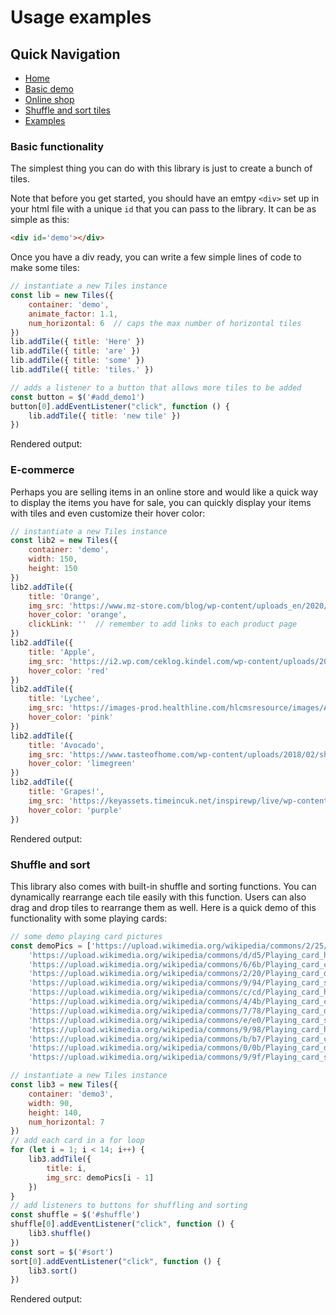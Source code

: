 # Usage examples

## Quick Navigation
- [Home](https://tiles-js.herokuapp.com/)
- [Basic demo](#basic-functionality)
- [Online shop](#e-commerce)
- [Shuffle and sort tiles](#shuffle-and-sort)
- [Examples](https://tiles-js.herokuapp.com/examples.html)


### Basic functionality
The simplest thing you can do with this library is just to create a bunch of tiles.  

Note that before you get started, you should have an emtpy `<div>` set up in your html file with a unique `id` that you can pass to the library. It can be as simple as this:
```html
<div id='demo'></div>
```
Once you have a div ready, you can write a few simple lines of code to make some tiles:
```javascript
// instantiate a new Tiles instance
const lib = new Tiles({
    container: 'demo',
    animate_factor: 1.1,
    num_horizontal: 6  // caps the max number of horizontal tiles
})
lib.addTile({ title: 'Here' })
lib.addTile({ title: 'are' })
lib.addTile({ title: 'some' })
lib.addTile({ title: 'tiles.' })

// adds a listener to a button that allows more tiles to be added
const button = $('#add_demo1')
button[0].addEventListener("click", function () {
    lib.addTile({ title: 'new tile' })
})
```
Rendered output:  

### E-commerce
Perhaps you are selling items in an online store and would like a quick way to display the items you have for sale, you can quickly display your items with tiles and even customize their hover color:
```javascript
// instantiate a new Tiles instance
const lib2 = new Tiles({
    container: 'demo',
    width: 150,
    height: 150
})
lib2.addTile({
    title: 'Orange',
    img_src: 'https://www.mz-store.com/blog/wp-content/uploads_en/2020/11/shutterstock_342874121.jpg',
    hover_color: 'orange',
    clickLink: ''  // remember to add links to each product page
})
lib2.addTile({
    title: 'Apple',
    img_src: 'https://i2.wp.com/ceklog.kindel.com/wp-content/uploads/2013/02/firefox_2018-07-10_07-50-11.png?w=641&ssl=1',
    hover_color: 'red'
})
lib2.addTile({
    title: 'Lychee',
    img_src: 'https://images-prod.healthline.com/hlcmsresource/images/AN_images/lychees-1296x728-feature.jpg',
    hover_color: 'pink'
})
lib2.addTile({
    title: 'Avocado',
    img_src: 'https://www.tasteofhome.com/wp-content/uploads/2018/02/shutterstock_263066297.jpg',
    hover_color: 'limegreen'
})
lib2.addTile({
    title: 'Grapes!',
    img_src: 'https://keyassets.timeincuk.net/inspirewp/live/wp-content/uploads/sites/34/2019/07/marselan-wiki-min.jpg',
    hover_color: 'purple'
})
```
Rendered output:  

### Shuffle and sort
This library also comes with built-in shuffle and sorting functions. You can dynamically rearrange each tile easily with this function. Users can also drag and drop tiles to rearrange them as well. Here is a quick demo of this functionality with some playing cards:
```javascript
// some demo playing card pictures
const demoPics = ['https://upload.wikimedia.org/wikipedia/commons/2/25/Playing_card_spade_A.svg',
    'https://upload.wikimedia.org/wikipedia/commons/d/d5/Playing_card_heart_2.svg',
    'https://upload.wikimedia.org/wikipedia/commons/6/6b/Playing_card_club_3.svg',
    'https://upload.wikimedia.org/wikipedia/commons/2/20/Playing_card_diamond_4.svg',
    'https://upload.wikimedia.org/wikipedia/commons/9/94/Playing_card_spade_5.svg',
    'https://upload.wikimedia.org/wikipedia/commons/c/cd/Playing_card_heart_6.svg',
    'https://upload.wikimedia.org/wikipedia/commons/4/4b/Playing_card_club_7.svg',
    'https://upload.wikimedia.org/wikipedia/commons/7/78/Playing_card_diamond_8.svg',
    'https://upload.wikimedia.org/wikipedia/commons/e/e0/Playing_card_spade_9.svg',
    'https://upload.wikimedia.org/wikipedia/commons/9/98/Playing_card_heart_10.svg',
    'https://upload.wikimedia.org/wikipedia/commons/b/b7/Playing_card_club_J.svg',
    'https://upload.wikimedia.org/wikipedia/commons/0/0b/Playing_card_diamond_Q.svg',
    'https://upload.wikimedia.org/wikipedia/commons/9/9f/Playing_card_spade_K.svg']

// instantiate a new Tiles instance
const lib3 = new Tiles({
    container: 'demo3',
    width: 90,
    height: 140,
    num_horizontal: 7
})
// add each card in a for loop
for (let i = 1; i < 14; i++) {
    lib3.addTile({
        title: i,
        img_src: demoPics[i - 1]
    })
}
// add listeners to buttons for shuffling and sorting
const shuffle = $('#shuffle')
shuffle[0].addEventListener("click", function () {
    lib3.shuffle()
})
const sort = $('#sort')
sort[0].addEventListener("click", function () {
    lib3.sort()
})
```
Rendered output:  
